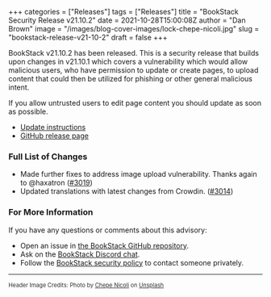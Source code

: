 +++
categories = ["Releases"]
tags = ["Releases"]
title = "BookStack Security Release v21.10.2"
date = 2021-10-28T15:00:08Z
author = "Dan Brown"
image = "/images/blog-cover-images/lock-chepe-nicoli.jpg"
slug = "bookstack-release-v21-10-2"
draft = false
+++

BookStack v21.10.2 has been released. This is a security release that builds upon changes
in v21.10.1 which covers a vulnerability which would allow malicious users, who have
permission to update or create pages, to upload content that could then be utilized
for phishing or other general malicious intent.

If you allow untrusted users to edit page content you should update as soon as possible.

* [Update instructions](https://www.bookstackapp.com/docs/admin/updates)
* [GitHub release page](https://github.com/BookStackApp/BookStack/releases/tag/v21.10.2)


### Full List of Changes

* Made further fixes to address image upload vulnerability. Thanks again to @haxatron ([#3019](https://github.com/BookStackApp/BookStack/issues/3019))
* Updated translations with latest changes from Crowdin. ([#3014](https://github.com/BookStackApp/BookStack/pull/3014))


### For More Information

If you have any questions or comments about this advisory:
* Open an issue in [the BookStack GitHub repository](BookStackApp/BookStack/issues).
* Ask on the [BookStack Discord chat](https://discord.gg/ztkBqR2).
* Follow the [BookStack security policy](https://github.com/BookStackApp/BookStack/blob/master/.github/SECURITY.md) to contact someone privately.

----

<span style="font-size: 0.8em;opacity:0.9;">Header Image Credits: <span>Photo by <a href="https://unsplash.com/@nicoli_?utm_source=unsplash&amp;utm_medium=referral&amp;utm_content=creditCopyText">Chepe Nicoli</a> on <a href="https://unsplash.com/?utm_source=unsplash&amp;utm_medium=referral&amp;utm_content=creditCopyText">Unsplash</a></span></span>